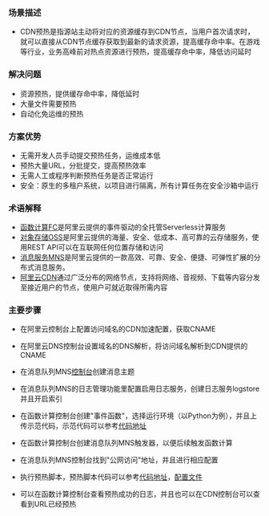 ### 场景描述
- CDN预热是指源站主动将对应的资源缓存到CDN节点，当用户首次请求时，就可以直接从CDN节点缓存获取到最新的请求资源，提高缓存命中率。在游戏等行业，业务高峰前对热点资源进行预热，提高缓存命中率，降低访问延时
### 解决问题
- 资源预热，提供缓存命中率，降低延时
- 大量文件需要预热
- 自动化免运维的预热
### 方案优势
- 无需开发人员手动提交预热任务，运维成本低
- 预热大量URL，分批提交，提高预热效率
- 无需人工或程序判断预热任务是否正常运行
- 安全：原生的多租户系统，以项目进行隔离，所有计算任务在安全沙箱中运行

### 术语解释
- [函数计算FC](https://www.aliyun.com/product/fc)是阿里云提供的事件驱动的全托管Serverless计算服务
- [对象存储OSS](https://www.aliyun.com/product/oss)是阿里云提供的海量、安全、低成本、高可靠的云存储服务，使用REST API可以在互联网任何位置存储和访问
- [消息服务MNS](https://www.aliyun.com/product/mns)是阿里云提供的一款高效、可靠、安全、便捷、可弹性扩展的分布式消息服务。
- [阿里云CDN](https://www.aliyun.com/product/cdn)通过广泛分布的网络节点，支持将网络、音视频、下载等内容分发至接近用户的节点，使用户可就近取得所需内容

### 主要步骤

- 在阿里云控制台上配置访问域名的CDN加速配置，获取CNAME

- 在阿里云DNS控制台设置域名的DNS解析，将访问域名解析到CDN提供的CNAME

- 在消息队列MNS[控制台](https://mns.console.aliyun.com/region/cn-shenzhen/topics)创建消息主题

- 在消息队列MNS的日志管理功能里配置启用日志服务，创建日志服务logstore并且开启索引

- 在函数计算控制台创建"事件函数"，选择运行环境（以Python为例），并且上传示范代码，示范代码可以参考[代码地址](https://github.com/mingyu110/Best-Practice/tree/master/fc)

- 在函数计算控制台创建消息队列MNS触发器，以便后续触发函数计算

- 在消息队列MNS控制台找到"公网访问"地址，并且进行相应配置

- 执行预热脚本，预热脚本代码可以参考[代码地址](https://github.com/mingyu110/Best-Practice/blob/master/execute.py)，[配置文件](https://github.com/mingyu110/Best-Practice/blob/master/config.yaml)

- 可以在函数计算控制台查看预热成功的日志，并且也可以在CDN控制台可以查看到URL已经预热
